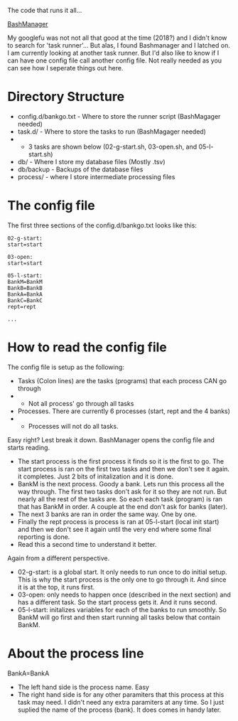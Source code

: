 The code that runs it all...

[BashManager](https://github.com/lingtalfi/bashmanager)


My googlefu was not not all that good at the time (2018?) and I didn't know to search for 'task runner'...  But alas, I found Bashmanager and I latched on.
I am currently looking at another task runner.  But I'd also like to know if I can have one config file call another config file.  Not really needed as you can see how I seperate things out here.

# Directory Structure
* config.d/bankgo.txt - Where to store the runner script (BashMagager needed)
* task.d/ - Where to store the tasks to run (BashMagager needed)
* * 3 tasks are shown below (02-g-start.sh, 03-open.sh, and 05-l-start.sh)
* db/ - Where I store my database files (Mostly .tsv)
* db/backup - Backups of the database files
* process/ - where I store intermediate processing files

# The config file
The first three sections of the config.d/bankgo.txt looks like this:
```
02-g-start:
start=start

03-open:
start=start

05-l-start:
BankM=BankM
BankB=BankB
BankA=BankA
BankC=BankC
rept=rept

...
```
# How to read the config file
The config file is setup as the following:
* Tasks (Colon lines) are the tasks (programs) that each process CAN go through
* * Not all process' go through all tasks
* Processes.  There are currently 6 processes (start, rept and the 4 banks)
* * Processes will not do all tasks.  

Easy right?  Lest break it down.  BashManager opens the config file and starts reading.  
* The start process is the first process it finds so it is the first to go.  The start process is ran on the first two tasks and then we don't see it again.  it completes.  Just 2 bits of initalization and it is done.
* BankM is the next process.  Goody a bank.  Lets run this process all the way through.  The first two tasks don't ask for it so they are not run.  But nearly all the rest of the tasks are.  So each each task (program) is ran that has BankM in order.  A couple at the end don't ask for banks (later).
* The next 3 banks are ran in order the same way.  One by one.
* Finally the rept process is process is ran at 05-l-start (local init start) and then we don't see it again until the very end where some final reporting is done.
* Read this a second time to understand it better.

Again from a different perspective.
* 02-g-start: is a global start.  It only needs to run once to do initial setup.  This is why the start process is the only one to go through it.  And since it is at the top, it runs first.
* 03-open: only needs to happen once (described in the next section) and has a different task.  So the start process gets it.  And it runs second.
* 05-l-start: initalizes variables for each of the banks to run smoothly.  So BankM will go first and then start running all tasks below that contain BankM.

# About the process line
BankA=BankA
* The left hand side is the process name.  Easy
* The right hand side is for any other paramiters that this process at this task may need.  I didn't need any extra paramiters at any time.  So I just suplied the name of the process (bank).  It does comes in handy later.
